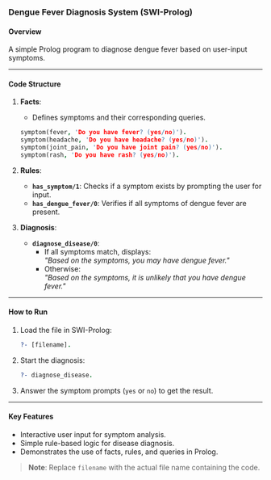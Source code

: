 ### Dengue Fever Diagnosis System (SWI-Prolog)

#### **Overview**  
A simple Prolog program to diagnose dengue fever based on user-input symptoms.

---

#### **Code Structure**  

1. **Facts**:  
   - Defines symptoms and their corresponding queries.  
   ```prolog
   symptom(fever, 'Do you have fever? (yes/no)').
   symptom(headache, 'Do you have headache? (yes/no)').
   symptom(joint_pain, 'Do you have joint pain? (yes/no)').
   symptom(rash, 'Do you have rash? (yes/no)').
   ```

2. **Rules**:  
   - **`has_symptom/1`**: Checks if a symptom exists by prompting the user for input.  
   - **`has_dengue_fever/0`**: Verifies if all symptoms of dengue fever are present.  

3. **Diagnosis**:  
   - **`diagnose_disease/0`**:  
     - If all symptoms match, displays:  
       _"Based on the symptoms, you may have dengue fever."_  
     - Otherwise:  
       _"Based on the symptoms, it is unlikely that you have dengue fever."_  

---

#### **How to Run**  
1. Load the file in SWI-Prolog:  
   ```prolog
   ?- [filename].
   ```  
2. Start the diagnosis:  
   ```prolog
   ?- diagnose_disease.
   ```  
3. Answer the symptom prompts (`yes` or `no`) to get the result.  

---

#### **Key Features**  
- Interactive user input for symptom analysis.  
- Simple rule-based logic for disease diagnosis.  
- Demonstrates the use of facts, rules, and queries in Prolog.  

> **Note**: Replace `filename` with the actual file name containing the code.
